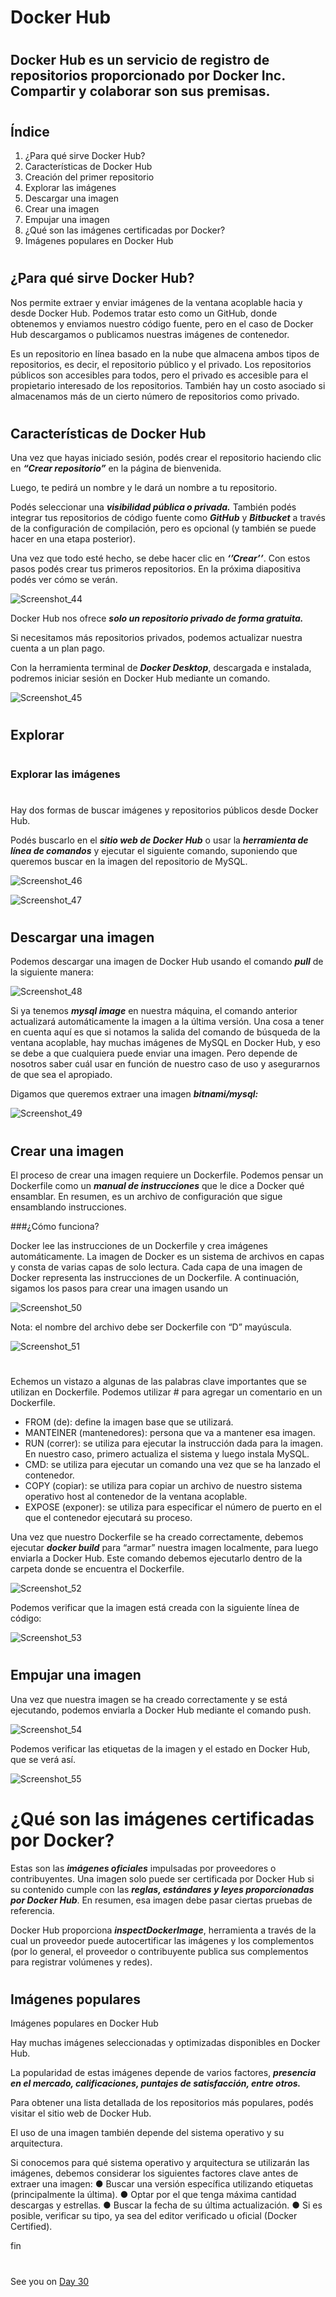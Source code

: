 # Docker Hub
#
#


## Docker Hub es un servicio de registro de repositorios proporcionado por Docker Inc. Compartir y colaborar son sus premisas.

#
#

## Índice


1. ¿Para qué sirve Docker Hub?
2. Características de Docker Hub
3. Creación del primer repositorio
4. Explorar las imágenes
5. Descargar una imagen
6. Crear una imagen
7. Empujar una imagen
8. ¿Qué son las imágenes certificadas por Docker?
9. Imágenes populares en Docker Hub


#
#
## ¿Para qué sirve Docker Hub?


Nos permite extraer y enviar imágenes de la ventana acoplable hacia y desde Docker Hub. Podemos tratar esto como un GitHub, donde obtenemos y enviamos nuestro código fuente, pero en el caso de Docker Hub descargamos o publicamos nuestras imágenes de contenedor.

Es un repositorio en línea basado en la nube que almacena ambos tipos de repositorios, es decir, el repositorio público y el privado. Los repositorios públicos son accesibles para todos, pero el privado es accesible para el propietario interesado de los repositorios. También hay un costo asociado si almacenamos más de un cierto número de repositorios como privado.


#
## Características de Docker Hub



Una vez que hayas iniciado sesión, podés crear el repositorio haciendo clic en ***“Crear repositorio”*** en la página de bienvenida.

Luego, te pedirá un nombre y le dará un nombre a tu repositorio.
 
Podés seleccionar una ***visibilidad pública o privada.*** También podés integrar tus repositorios de código fuente como ***GitHub*** y ***Bitbucket*** a través de la configuración de compilación, pero es opcional (y también se puede hacer en una etapa posterior).

Una vez que todo esté hecho, se debe hacer clic en ***‘’Crear’’***. Con estos pasos podés crear tus primeros repositorios. En la próxima diapositiva podés ver cómo se verán.


![Screenshot_44](https://user-images.githubusercontent.com/96561825/173252466-1df37a61-da38-4ab2-b4b8-8739b881b779.png)


Docker Hub nos ofrece ***solo un repositorio privado de forma gratuita.***

Si necesitamos más repositorios privados, podemos actualizar nuestra cuenta a un plan pago.

Con la herramienta terminal de ***Docker Desktop***, descargada e instalada, podremos iniciar sesión en Docker Hub mediante un comando.


![Screenshot_45](https://user-images.githubusercontent.com/96561825/173252505-20cd513a-52c5-4062-904d-6035b2e22024.png)





#
## Explorar
#
### Explorar las imágenes
#

Hay dos formas de buscar imágenes y repositorios públicos desde Docker Hub.

Podés buscarlo en el ***sitio web de Docker Hub*** o usar la ***herramienta de línea de comandos*** y ejecutar el siguiente comando, suponiendo que queremos buscar en la imagen del repositorio de MySQL.

![Screenshot_46](https://user-images.githubusercontent.com/96561825/173252528-a5dddd6a-cb7c-4fa2-bbc5-1d7f2a4d94b5.png)



![Screenshot_47](https://user-images.githubusercontent.com/96561825/173252530-0e10f3a3-f4ec-4523-bd77-042462ef50e3.png)




#
## Descargar una imagen



Podemos descargar una imagen de Docker Hub usando el comando ***pull*** de la siguiente manera:

![Screenshot_48](https://user-images.githubusercontent.com/96561825/173252560-876d92b3-3e92-4805-b864-b1efb76c3473.png)


Si ya tenemos ***mysql image*** en nuestra máquina, el comando anterior actualizará automáticamente la imagen a la última versión. Una cosa a tener en cuenta aquí es
que si notamos la salida del comando de búsqueda de la ventana acoplable, hay muchas imágenes de MySQL en Docker Hub, y eso se debe a que cualquiera puede enviar una imagen. Pero depende de nosotros saber cuál usar en función de nuestro caso de uso y asegurarnos de que sea el apropiado.

Digamos que queremos extraer una imagen ***bitnami/mysql:***


![Screenshot_49](https://user-images.githubusercontent.com/96561825/173252556-bb58ba23-7ea9-45b3-9b1d-e04800e69e0c.png)



#
## Crear una imagen 



El proceso de crear una imagen requiere un Dockerfile. Podemos pensar un Dockerfile como un ***manual de instrucciones*** que le dice a Docker qué ensamblar. En resumen, es un archivo de configuración que sigue ensamblando instrucciones.


###¿Cómo funciona?


Docker lee las instrucciones de un Dockerfile y crea imágenes automáticamente. La imagen de Docker es un sistema de archivos en capas y consta de varias capas de solo
lectura. Cada capa de una imagen de Docker representa las instrucciones de un Dockerfile. A continuación, sigamos los pasos para crear una imagen usando un

![Screenshot_50](https://user-images.githubusercontent.com/96561825/173252554-14e76d67-83c4-4611-85be-5f0d3977c7f8.png)




Nota: el nombre del archivo debe ser Dockerfile con “D” mayúscula.


![Screenshot_51](https://user-images.githubusercontent.com/96561825/173252576-9fa95b60-8b54-4562-a892-5a3009403450.png)




#
#
Echemos un vistazo a algunas de las palabras clave importantes que se utilizan en Dockerfile. Podemos utilizar # para agregar un comentario en un Dockerfile.



- FROM (de): define la imagen base que se utilizará.
- MANTEINER (mantenedores): persona que va a mantener esa imagen.
- RUN (correr): se utiliza para ejecutar la instrucción dada para la imagen. En nuestro caso, primero actualiza el sistema y luego instala MySQL.
- CMD: se utiliza para ejecutar un comando una vez que se ha lanzado el contenedor.
- COPY (copiar): se utiliza para copiar un archivo de nuestro sistema operativo host al contenedor de la ventana acoplable.
- EXPOSE (exponer): se utiliza para especificar el número de puerto en el que el contenedor ejecutará su proceso.



Una vez que nuestro Dockerfile se ha creado correctamente, debemos ejecutar ***docker build*** para “armar” nuestra imagen localmente, para luego enviarla a Docker Hub. Este comando debemos ejecutarlo dentro de la carpeta donde se encuentra el Dockerfile.




![Screenshot_52](https://user-images.githubusercontent.com/96561825/173252597-17d479c4-c416-43fe-9c5c-bed81dbf5173.png)


Podemos verificar que la imagen está creada con la siguiente línea de código:




![Screenshot_53](https://user-images.githubusercontent.com/96561825/173252595-598948d8-84be-40d1-9a26-4b65aa6485fd.png)




#
## Empujar una imagen

Una vez que nuestra imagen se ha creado correctamente y se está ejecutando, podemos enviarla a Docker Hub mediante el comando push.


![Screenshot_54](https://user-images.githubusercontent.com/96561825/173252623-32cee799-ed9c-4318-9aa3-70294e5212a9.png)

Podemos verificar las etiquetas de la imagen y el estado en Docker Hub, que se verá así.


![Screenshot_55](https://user-images.githubusercontent.com/96561825/173252615-d8e68b33-2351-4f8c-a392-e5f0049e781f.png)


#
# ¿Qué son las imágenes certificadas por Docker?


Estas son las ***imágenes oficiales*** impulsadas por proveedores o contribuyentes. Una imagen solo puede ser certificada por Docker Hub si su contenido cumple con las ***reglas, estándares y leyes proporcionadas por Docker Hub***. En resumen, esa imagen debe pasar ciertas pruebas de referencia.

Docker Hub proporciona ***inspectDockerImage***, herramienta a través de la cual un proveedor puede autocertificar las imágenes y los complementos (por lo general, el proveedor o contribuyente publica sus complementos para registrar volúmenes y redes).

#
## Imágenes populares



Imágenes populares en Docker Hub


Hay muchas imágenes seleccionadas y optimizadas disponibles en Docker Hub. 

La popularidad de estas imágenes depende de varios factores, ***presencia en el mercado, calificaciones, puntajes de satisfacción, entre otros.*** 

Para obtener una lista detallada de los repositorios más populares, podés visitar el sitio web de Docker Hub. 

El uso de una imagen también depende del sistema operativo y su arquitectura.


Si conocemos para qué sistema operativo y arquitectura se utilizarán las imágenes, debemos considerar los siguientes factores clave antes de extraer una imagen:
● Buscar una versión específica utilizando etiquetas (principalmente la última). 
● Optar por el que tenga máxima cantidad descargas y estrellas.
● Buscar la fecha de su última actualización.
● Si es posible, verificar su tipo, ya sea del editor verificado u oficial (Docker Certified).








fin

#
#
#
#
#





See you on [Day 30](day30.md)
